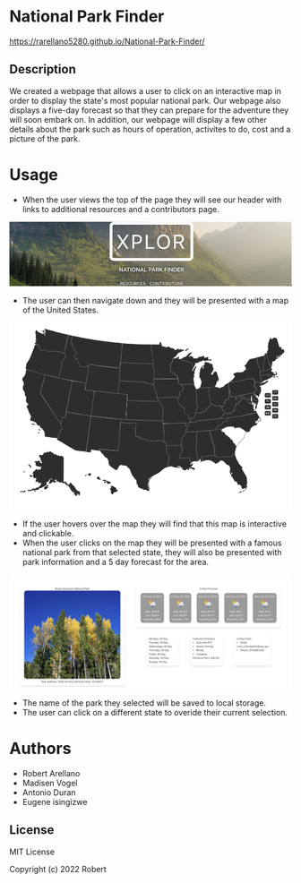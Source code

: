 # National Park Finder
 https://rarellano5280.github.io/National-Park-Finder/

## Description
We created a webpage that allows a user to click on an interactive map in order to display the state's most popular national park. Our webpage also displays a five-day forecast so that they can prepare for the adventure they will soon embark on. In addition, our webpage will display a few other details about the park such as hours of operation, activites to do, cost and a picture of the park. 

# Usage 
* When the user views the top of the page they will see our header with links to additional resources and a contributors page.

![header with links](assets/images/header.png)

* The user can then navigate down and they will be presented with a map of the United States. 

![header with nav bar](assets/images/map.png)

* If the user hovers over the map they will find that this map is interactive and clickable.
* When the user clicks on the map they will be presented with a famous national park from that selected state, they will also be presented with park information and a 5 day forecast for the area.

![header with nav bar](assets/images/data.png)

* The name of the park they selected will be saved to local storage. 
* The user can click on a different state to overide their current selection. 

# Authors
* Robert Arellano
* Madisen Vogel
* Antonio Duran
* Eugene isingizwe

## License
MIT License

Copyright (c) 2022 Robert
